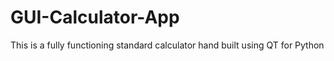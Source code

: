 # GUI-Calculator-App
This is a fully functioning standard calculator hand built using QT for Python
